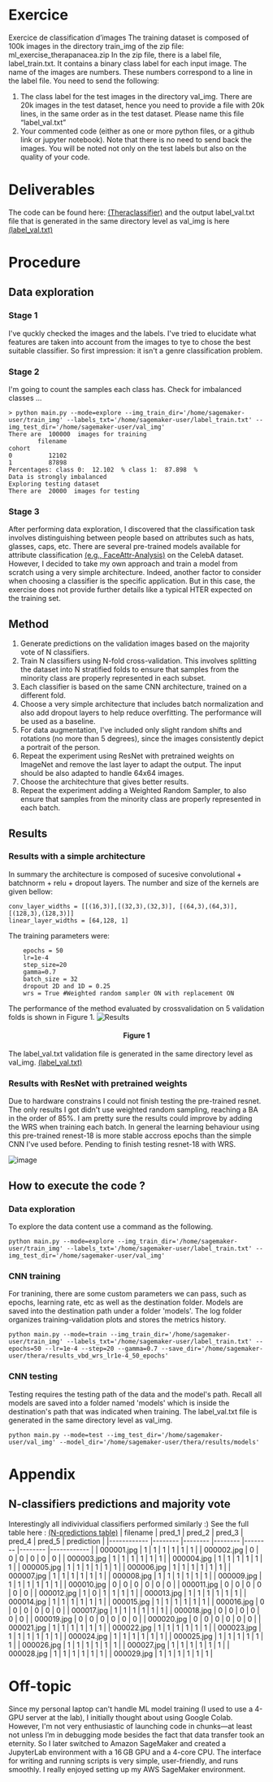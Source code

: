 # Exercice
Exercice de classification d’images
The training dataset is composed of 100k images in the directory train_img of the zip file: ml_exercise_therapanacea.zip
In the zip file, there is a label file, label_train.txt. It contains a binary class label for each input image. The name of the images are numbers. These numbers correspond to a line in the label file.
You need to send the following:
  1. The class label for the test images in the directory val_img.
There are 20k images in the test dataset, hence you need to provide a file with 20k
lines, in the same order as in the test dataset. Please name this file “label_val.txt”
  2. Your commented code (either as one or more python files, or a github link or jupyter
notebook).
Note that there is no need to send back the images.
You will be noted not only on the test labels but also on the quality of your code.

# Deliverables
The code can be found here: [(Theraclassifier)](https://github.com/alfonsoer/thera/tree/main/TheraClassifier) and the output label_val.txt file that is generated in the same directory level as val_img is here [(label_val.txt)](https://github.com/alfonsoer/thera/blob/main/label_val.txt)

# Procedure
## Data exploration
### Stage 1
I've quckly checked the images and the labels. I've tried to elucidate what features are taken into account from the images to tye to chose the best suitable classifier. So first impression: it isn't a genre classification problem. 
### Stage 2 
I'm going to count the samples each class has. Check for imbalanced classes ... 
```text
> python main.py --mode=explore --img_train_dir='/home/sagemaker-user/train_img' --labels_txt='/home/sagemaker-user/label_train.txt' --img_test_dir='/home/sagemaker-user/val_img'
There are  100000  images for training
        filename
cohort          
0          12102
1          87898
Percentages: class 0:  12.102  % class 1:  87.898  %
Data is strongly imbalanced
Exploring testing dataset
There are  20000  images for testing
```
### Stage 3

After performing data exploration, I discovered that the classification task involves distinguishing between people based on attributes such as hats, glasses, caps, etc. There are several pre-trained models available for attribute classification [(e.g., FaceAttr-Analysis)](https://github.com/Hawaii0821/FaceAttr-Analysis/tree/master) on the CelebA dataset. However, I decided to take my own approach and train a model from scratch using a very simple architecture. Indeed, another factor to consider when choosing a classifier is the specific application. But in this case, the exercise does not provide further details like a typical HTER expected on the training set.
## Method
1. Generate predictions on the validation images based on the majority vote of N classifiers.
2. Train N classifiers using N-fold cross-validation. This involves splitting the dataset into N stratified folds to ensure that samples from the minority class are properly represented in each subset.
3. Each classifier is based on the same CNN architecture, trained on a different fold.
4. Choose a very simple architecture that includes batch normalization and also add dropout layers to help reduce overfitting. The performance will be used as a baseline.
5. For data augmentation, I've included only slight random shifts and rotations (no more than 5 degrees), since the images consistently depict a portrait of the person.
6. Repeat the experiment using ResNet with pretrained weights on ImageNet and remove the last layer to adapt the output. The input should be also adapted to handle 64x64 images.
7. Choose the architechture that gives better results.
8. Repeat the experiment adding a Weighted Random Sampler, to also ensure that samples from the minority class are properly represented in each batch.

## Results
### Results with a simple architecture
In summary the architecture is composed of sucesive convolutional + batchnorm + relu + dropout layers. The number and size of the kernels are given bellow:
```
conv_layer_widths = [[(16,3)],[(32,3),(32,3)], [(64,3),(64,3)], [(128,3),(128,3)]]
linear_layer_widths = [64,128, 1]
```
The training parameters were:
```
    epochs = 50
    lr=1e-4
    step_size=20
    gamma=0.7
    batch_size = 32
    dropout 2D and 1D = 0.25
    wrs = True #Weighted random sampler ON with replacement ON
```
The performance of the method evaluated by crossvalidation on 5 validation folds is shown in Figure 1.
![Results](https://github.com/user-attachments/assets/8f921480-dfaa-4797-9c06-6642545d7b37)
<h4 align="center">Figure 1</h1>

The label_val.txt validation file is generated in the same directory level as val_img. [(label_val.txt)](https://github.com/alfonsoer/thera/blob/main/label_val.txt)

### Results with ResNet with pretrained weights 
Due to hardware constrains I could not finish testing the pre-trained resnet. The only results I got didn't use weighted random sampling, reaching a BA in the order of 85%. I am pretty sure the results could improve by adding the WRS when training each batch. In general the learning behaviour using this pre-trained renest-18 is more stable accross epochs than the simple CNN I've used before. Pending to finish testing resnet-18 with WRS.

![image](https://github.com/user-attachments/assets/57ea0fec-4e06-459e-a9ee-83958fd7c706)

## How to execute the code ?
### Data exploration
To explore the data content use a command as the following. 
```
python main.py --mode=explore --img_train_dir='/home/sagemaker-user/train_img' --labels_txt='/home/sagemaker-user/label_train.txt' --img_test_dir='/home/sagemaker-user/val_img'
```
### CNN training
For tranining, there are some custom parameters we can pass, such as epochs, learning rate, etc as well as the destination folder. Models are saved into the destination path under a folder 'models'. The log folder organizes training-validation plots and stores the metrics history.
```
python main.py --mode=train --img_train_dir='/home/sagemaker-user/train_img' --labels_txt='/home/sagemaker-user/label_train.txt' --epochs=50 --lr=1e-4 --step=20 --gamma=0.7 --save_dir='/home/sagemaker-user/thera/results_vbd_wrs_lr1e-4_50_epochs'
```
### CNN testing
Testing requires the testing path of the data and the model's path. Recall all models are saved into a folder named 'models' which is inside the destination's path that was indicated when training. The label_val.txt file is generated in the same directory level as val_img.
```
python main.py --mode=test --img_test_dir='/home/sagemaker-user/val_img' --model_dir='/home/sagemaker-user/thera/results/models'
```

# Appendix
## N-classifiers predictions and majority vote
Interestingly all indivividual classifiers performed similarly :) See the full table here : [(N-predictions table)](https://github.com/alfonsoer/thera/blob/main/test_predictions_majority_voting.csv)
| filename   	| pred_1 	| pred_2 	| pred_3 	| pred_4 	| pred_5 	| prediction 	|
|------------	|--------	|--------	|--------	|--------	|--------	|------------	|
| 000001.jpg 	| 1      	| 1      	| 1      	| 1      	| 1      	| 1          	|
| 000002.jpg 	| 0      	| 0      	| 0      	| 0      	| 0      	| 0          	|
| 000003.jpg 	| 1      	| 1      	| 1      	| 1      	| 1      	| 1          	|
| 000004.jpg 	| 1      	| 1      	| 1      	| 1      	| 1      	| 1          	|
| 000005.jpg 	| 1      	| 1      	| 1      	| 1      	| 1      	| 1          	|
| 000006.jpg 	| 1      	| 1      	| 1      	| 1      	| 1      	| 1          	|
| 000007.jpg 	| 1      	| 1      	| 1      	| 1      	| 1      	| 1          	|
| 000008.jpg 	| 1      	| 1      	| 1      	| 1      	| 1      	| 1          	|
| 000009.jpg 	| 1      	| 1      	| 1      	| 1      	| 1      	| 1          	|
| 000010.jpg 	| 0      	| 0      	| 0      	| 0      	| 0      	| 0          	|
| 000011.jpg 	| 0      	| 0      	| 0      	| 0      	| 0      	| 0          	|
| 000012.jpg 	| 1      	| 0      	| 1      	| 1      	| 1      	| 1          	|
| 000013.jpg 	| 1      	| 1      	| 1      	| 1      	| 1      	| 1          	|
| 000014.jpg 	| 1      	| 1      	| 1      	| 1      	| 1      	| 1          	|
| 000015.jpg 	| 1      	| 1      	| 1      	| 1      	| 1      	| 1          	|
| 000016.jpg 	| 0      	| 0      	| 0      	| 0      	| 0      	| 0          	|
| 000017.jpg 	| 1      	| 1      	| 1      	| 1      	| 1      	| 1          	|
| 000018.jpg 	| 0      	| 0      	| 0      	| 0      	| 0      	| 0          	|
| 000019.jpg 	| 0      	| 0      	| 0      	| 0      	| 0      	| 0          	|
| 000020.jpg 	| 0      	| 0      	| 0      	| 0      	| 0      	| 0          	|
| 000021.jpg 	| 1      	| 1      	| 1      	| 1      	| 1      	| 1          	|
| 000022.jpg 	| 1      	| 1      	| 1      	| 1      	| 1      	| 1          	|
| 000023.jpg 	| 1      	| 1      	| 1      	| 1      	| 1      	| 1          	|
| 000024.jpg 	| 1      	| 1      	| 1      	| 1      	| 1      	| 1          	|
| 000025.jpg 	| 1      	| 1      	| 1      	| 1      	| 1      	| 1          	|
| 000026.jpg 	| 1      	| 1      	| 1      	| 1      	| 1      	| 1          	|
| 000027.jpg 	| 1      	| 1      	| 1      	| 1      	| 1      	| 1          	|
| 000028.jpg 	| 1      	| 1      	| 1      	| 1      	| 1      	| 1          	|
| 000029.jpg 	| 1      	| 1      	| 1      	| 1      	| 1      	| 1          	|

# Off-topic
Since my personal laptop can't handle ML model training (I used to use a 4-GPU server at the lab), I initially thought about using Google Colab. However, I'm not very enthusiastic of launching code in chunks—at least not unless I’m in debugging mode besides the fact that data transfer took an eternity. So I later switched to Amazon SageMaker and created a JupyterLab environment with a 16 GB GPU and a 4-core CPU. The interface for writing and running scripts is very simple, user-friendly, and runs smoothly. I really enjoyed setting up my AWS SageMaker environment.
